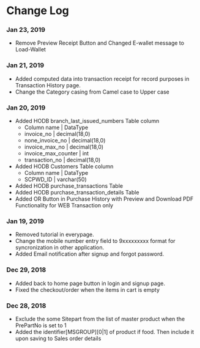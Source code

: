 # Change Log

### Jan 23, 2019
- Remove Preview Receipt Button and Changed E-wallet message to Load-Wallet

### Jan 21, 2019
- Added computed data into transaction receipt for record purposes in Transaction History page.
- Change the Category casing from Camel case to Upper case 

### Jan 20, 2019
- Added HODB branch_last_issued_numbers Table column
    - Column name   |   DataType
    - invoice_no    |   decimal(18,0)
    - none_invoice_no   |   decimal(18,0)
    - invoice_max_no    |   decimal(18,0)
    - invoice_max_counter   |   int
    - transaction_no    |   decimal(18,0)
- Added HODB Customers Table column
    - Column name   |   DataType
    - SCPWD_ID  |   varchar(50)
- Added HODB purchase_transactions Table
- Added HODB purchase_transaction_details Table
- Added OR Button in Purchase History with Preview and Download PDF Functionality for WEB Transaction only

### Jan 19, 2019
- Removed tutorial in everypage.
- Change the mobile number entry field to 9xxxxxxxxx format for syncronization in other application.
- Added Email notification after signup and forgot password.

### Dec 29, 2018
- Added back to home page button in login and signup page.
- Fixed the checkout/order when the items in cart is empty

### Dec 28, 2018
- Exclude the some Sitepart from the list of master product when the PrePartNo is set to 1
- Added the identifier[MSGROUP][0|1] of product if food. Then include it upon saving to Sales order details
